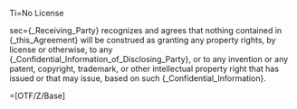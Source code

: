 Ti=No License

sec={_Receiving_Party} recognizes and agrees that nothing contained in {_this_Agreement} will be construed as granting any property rights, by license or otherwise, to any {_Confidential_Information_of_Disclosing_Party}, or to any invention or any patent, copyright, trademark, or other intellectual property right that has issued or that may issue, based on such {_Confidential_Information}.

=[OTF/Z/Base]
